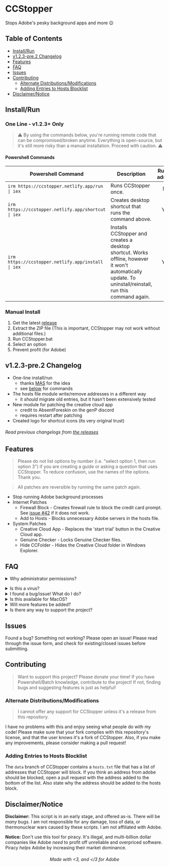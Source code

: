 # CCStopper <!-- omit in toc --> 
Stops Adobe's pesky background apps and more 😉

## Table of Contents <!-- omit in toc -->
- [Install/Run](#installrun)
- [v1.2.3-pre.2 Changelog](#v123-pre2-changelog)
- [Features](#features)
- [FAQ](#faq)
- [Issues](#issues)
- [Contributing](#contributing)
  - [Alternate Distributions/Modifications](#alternate-distributionsmodifications)
  - [Adding Entries to Hosts Blocklist](#adding-entries-to-hosts-blocklist)
- [Disclaimer/Notice](#disclaimernotice)


## Install/Run
### One Line - v1.2.3+ Only <!-- omit in toc -->
> ⚠️ By using the commands below, you're running remote code that can be compromised/broken anytime. Everything is open-source, but it's still more risky than a manual installation. Proceed with caution. ⚠️

#### Powershell Commands <!-- omit in toc -->

| Powershell Command | Description | Run as admin? |
|-------------|-------------|:-------------:|
| `irm https://ccstopper.netlify.app/run \| iex`      |  Runs CCStopper once.      | No |
| `irm https://ccstopper.netlify.app/shortcut \| iex`      |  Creates desktop shortcut that runs the command above.  | Yes |
| `irm https://ccstopper.netlify.app/install \| iex`      |  Installs CCStopper and creates a desktop shortcut. Works offline, however it won't automatically update. To uninstall/reinstall, run this command again.     | Yes |


### Manual Install <!-- omit in toc -->
1. Get the latest [release](https://github.com/eaaasun/CCStopper/releases/latest)
2. Extract the ZIP file (This is important, CCStopper may not work without additional files.)
3. Run CCStopper.bat
4. Select an option
5. Prevent profit (for Adobe)

## v1.2.3-pre.2 Changelog
- One-line install/run 
  - thanks [MAS](https://github.com/massgravel/Microsoft-Activation-Scripts) for the idea
  - see [below](#one-line-installrun) for commands
- The hosts file module write/remove addresses in a different way
  - it *should* migrate old entries, but it hasn't been extensively tested
- New module for patching the creative cloud app 
  - credit to AbsentForeskin on the genP discord
  - requires restart after patching
- Created logo for shortcut icons (its very original trust)

###### Read previous changelogs from [the releases](https://github.com/eaaasun/CCStopper/releases) <!-- omit in toc -->

## Features
> Please do not list options by number (i.e. "select option 1, then run option 3") if you are creating a guide or asking a question that uses CCStopper. To reduce confusion, use the names of the options. Thank you.

> All patches are reversible by running the same patch again.

- Stop running Adobe background processes
- Internet Patches
  - Firewall Block - Creates firewall rule to block the credit card prompt. See [issue #42](https://github.com/eaaasun/CCStopper/issues/42) if it does not work.
  - Add to Hosts - Blocks unnecessary Adobe servers in the hosts file.
- System Patches
  - Creative Cloud App - Replaces the 'start trial' button in the Creative Cloud app.
  - Genuine Checker - Locks Genuine Checker files.
  - Hide CCFolder - Hides the Creative Cloud folder in Windows Explorer.

## FAQ
<details>
<summary>Why administrator permissions?</summary>

> This script needs those permissions to modify files and settings. CCStopper is fully open source for auditing.</details>

<details>
<summary>Is this a virus?</summary>

> Virus detections are false positives. CCStopper is fully open source for auditing.
</details>

<details>
<summary>I found a bug/issue! What do I do?</summary>

> Before submitting an issue, update to the latest version and check [the issues page](https://github.com/eaaasun/CCStopper/issues) to see if your issue is there. Please read through the issue form before submitting so the bug can be patched ASAP.
</details>

<details>
<summary>Is this available for MacOS?</summary>

> It is not available for MacOS, and I won't port it to MacOS as long as I use Windows. 
</details>

<details>
<summary>Will more features be added?</summary>

> Yes! If I am actively working on features, they will be listed in the [dev branch](https://github.com/eaaasun/ccstopper/tree/dev). Open an issue [here](https://github.com/eaaasun/CCStopper/discussions/new?category=feature-request) to suggest a feature.
</details>

<details>
<summary>Is there any way to support the project?</summary>

> Please donate your time! If you have Powershell/Batch knowledge, contribute to the project! If not, finding bugs and suggesting features is just as helpful!
</details>

## Issues
Found a bug? Something not working? Please open an issue! Please read through the issue form, and check for existing/closed issues before submitting.

## Contributing
> Want to support this project? Please donate your time! If you have Powershell/Batch knowledge, contribute to the project! If not, finding bugs and suggesting features is just as helpful!
### Alternate Distributions/Modifications
> I cannot offer any support for CCStopper unless it's a release from this repository.

I have no problems with this and enjoy seeing what people do with my code! Please make sure that your fork complies with this repository's license, and that the user knows it's a fork of CCStopper. Also, if you make any improvements, please consider making a pull request!

### Adding Entries to Hosts Blocklist
The `data` branch of CCStopper contains a `hosts.txt` file that has a list of addresses that CCStopper will block. If you think an address from adobe should be blocked, open a pull request with the address added to the bottom of the list. Also state why the address should be added to the hosts block.

## Disclaimer/Notice

**Disclaimer:** This script is in an early stage, and offered as-is. There will be *many* bugs. I am not responsible for any damage, loss of data, or thermonuclear wars caused by these scripts. I am not affiliated with Adobe.

**Notice:** Don't use this tool for piracy. It's illegal, and multi-billion dollar companies like Adobe _need_ to profit off unreliable and overpriced software. Piracy _helps_ Adobe by increasing their market dominance.

<h6 align="center">Made with &lt;3, and &lt;/3 for Adobe</h6>
